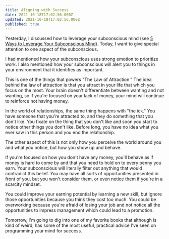 ```yaml
---
title: Aligning with Success
date: 2021-10-18T17:02:56.000Z
updated: 2021-10-18T17:02:56.000Z
published: true
---
```


Yesterday, I discussed how to leverage your subconscious mind (see [5 Ways to Leverage Your Subconscious Mind](/5-ways-to-leverage-your-subconscious-mind/)). Today, I want to give special attention to one aspect of the subconscious.

I had mentioned how your subconscious uses strong emotion to prioritize work. I also mentioned how your subconscious will alert you to things in your environment that it identifies as important.

This is one of the things that powers "The Law of Attraction." The idea behind the law of attraction is that you attract in your life that which you focus on the most. Your brain doesn't differentiate between wanting and not wanting, so if you're focused on your lack of money, your mind will continue to reinforce not having money.

In the world of relationships, the same thing happens with "the ick." You have someone that you're attracted to, and they do something that you don't like. You fixate on the thing that you don't like and soon you start to notice other things you don't like. Before long, you have no idea what you ever saw in this person and you end the relationship.

The other aspect of this is not only how you perceive the world around you and what you notice, but how you show up and behave.

If you're focused on how you don't have any money, you'll behave as if money is hard to come by and that you need to hold on to every penny you earn. Your subconscious will literally filter out anything that would contradict this belief. You may have all sorts of opportunities presented in front of you, but you won't consider them, or even notice them if you're in a scarcity mindset.

You could improve your earning potential by learning a new skill, but ignore those opportunities because you think they cost too much. You could be overworking because you're afraid of losing your job and not notice all the opportunities to impress management which could lead to a promotion.

Tomorrow, I'm going to dig into one of my favorite books that although is kind of weird, has some of the most useful, practical advice I've seen on programming your mind for success.
